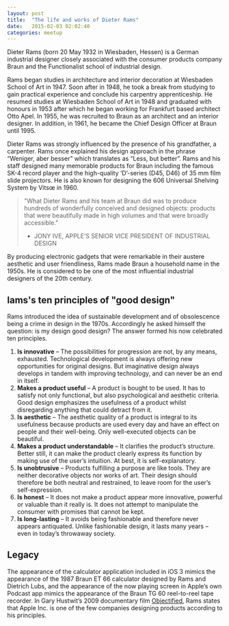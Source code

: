 ```yaml
---
layout: post
title:  "The life and works of Dieter Rams"
date:   2015-02-03 02:02:40
categories: meetup
---
```

Dieter Rams (born 20 May 1932 in Wiesbaden, Hessen) is a German industrial designer closely associated with the consumer products company Braun and the Functionalist school of industrial design.

Rams began studies in architecture and interior decoration at Wiesbaden School of Art in 1947. Soon after in 1948, he took a break from studying to gain practical experience and conclude his carpentry apprenticeship. He resumed studies at Wiesbaden School of Art in 1948 and graduated with honours in 1953 after which he began working for Frankfurt based architect Otto Apel. In 1955, he was recruited to Braun as an architect and an interior designer. In addition, in 1961, he became the Chief Design Officer at Braun until 1995.

Dieter Rams was strongly influenced by the presence of his grandfather, a carpenter. Rams once explained his design approach in the phrase “Weniger, aber besser” which translates as “Less, but better”. Rams and his staff designed many memorable products for Braun including the famous SK-4 record player and the high-quality ‘D’-series (D45, D46) of 35 mm film slide projectors. He is also known for designing the 606 Universal Shelving System by Vitsœ in 1960.

> "What Dieter Rams and his team at Braun did was to produce hundreds of wonderfully conceived and designed objects: products that were beautifully made in high volumes and that were broadly accessible."
> - JONY IVE, APPLE’S SENIOR VICE PRESIDENT OF INDUSTRIAL DESIGN

By producing electronic gadgets that were remarkable in their austere aesthetic and user friendliness, Rams made Braun a household name in the 1950s. He is considered to be one of the most influential industrial designers of the 20th century.

## lams's ten principles of "good design"
Rams introduced the idea of sustainable development and of obsolescence being a crime in design in the 1970s. Accordingly he asked himself the question: is my design good design? The answer formed his now celebrated ten principles.

1. **Is innovative** – The possibilities for progression are not, by any means, exhausted.
   Technological development is always offering new opportunities for original designs. But
   imaginative design always develops in tandem with improving technology, and can never be
   an end in itself.
1. **Makes a product useful** – A product is bought to be used. It has to satisfy not only functional,
   but also psychological and aesthetic criteria. Good design emphasizes the usefulness of a product
   whilst disregarding anything that could detract from it.
1. **Is aesthetic** – The aesthetic quality of a product is integral to its usefulness because products
   are used every day and have an effect on people and their well-being. Only well-executed objects
   can be beautiful.
1. **Makes a product understandable** – It clarifies the product’s structure. Better still, it can make
   the product clearly express its function by making use of the user’s intuition. At best, it is
   self-explanatory.
1. **Is unobtrusive** – Products fulfilling a purpose are like tools. They are neither decorative objects
   nor works of art. Their design should therefore be both neutral and restrained, to leave room for the
   user’s self-expression.
1. **Is honest** – It does not make a product appear more innovative, powerful or valuable than it really
   is. It does not attempt to manipulate the consumer with promises that cannot be kept.
1. **Is long-lasting** – It avoids being fashionable and therefore never appears antiquated. Unlike
   fashionable design, it lasts many years – even in today’s throwaway society.

## Legacy
The appearance of the calculator application included in iOS 3 mimics the appearance of the 1987 Braun
ET 66 calculator designed by Rams and Dietrich Lubs, and the appearance of the now playing screen in
Apple’s own Podcast app mimics the appearance of the Braun TG 60 reel-to-reel tape recorder. In Gary
Hustwit’s 2009 documentary film [Objectified](http://www.objectifiedfilm.com/), Rams states that Apple
Inc. is one of the few companies designing products according to his principles.
